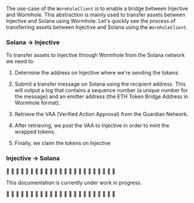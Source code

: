 The use-case of the `WormholeClient` is to enable a bridge between Injective and Wormhole. This abstraction is mainly used to transfer assets between Injective and Solana using Wormhole. Let's quickly see the process of transferring assets between Injective and Solana using the `WormholeClient`.

### Solana -> Injective

To transfer assets to Injective through Wormhole from the Solana network we need to:

1. Determine the address on Injective where we're sending the tokens.

2. Submit a transfer message on Solana using the recipient address. This will output a log that contains a sequence number (a unique number for the message) and an emitter address (the ETH Token Bridge Address in Wormhole format).

3. Retrieve the VAA (Verified Action Approval) from the Guardian Network.

4. After retrieving, we post the VAA to Injective in order to mint the wrapped tokens.

5. Finally, we claim the tokens on Injective

### Injective -> Solana

🚧 🚧 🚧 🚧 🚧 🚧 🚧 🚧 🚧 🚧 🚧 🚧 🚧 🚧 🚧 🚧 🚧 🚧 🚧 🚧 🚧 🚧 🚧

This documentation is currently under work in progress.

🚧 🚧 🚧 🚧 🚧 🚧 🚧 🚧 🚧 🚧 🚧 🚧 🚧 🚧 🚧 🚧 🚧 🚧 🚧 🚧 🚧 🚧 🚧
